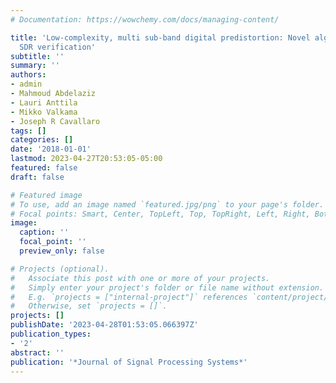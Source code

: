```yaml
---
# Documentation: https://wowchemy.com/docs/managing-content/

title: 'Low-complexity, multi sub-band digital predistortion: Novel algorithms and
  SDR verification'
subtitle: ''
summary: ''
authors:
- admin
- Mahmoud Abdelaziz
- Lauri Anttila
- Mikko Valkama
- Joseph R Cavallaro
tags: []
categories: []
date: '2018-01-01'
lastmod: 2023-04-27T20:53:05-05:00
featured: false
draft: false

# Featured image
# To use, add an image named `featured.jpg/png` to your page's folder.
# Focal points: Smart, Center, TopLeft, Top, TopRight, Left, Right, BottomLeft, Bottom, BottomRight.
image:
  caption: ''
  focal_point: ''
  preview_only: false

# Projects (optional).
#   Associate this post with one or more of your projects.
#   Simply enter your project's folder or file name without extension.
#   E.g. `projects = ["internal-project"]` references `content/project/deep-learning/index.md`.
#   Otherwise, set `projects = []`.
projects: []
publishDate: '2023-04-28T01:53:05.066397Z'
publication_types:
- '2'
abstract: ''
publication: '*Journal of Signal Processing Systems*'
---
```

